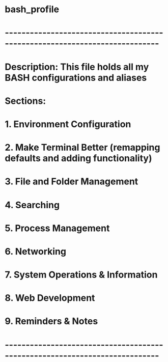 # bash_profile
#  ---------------------------------------------------------------------------
#
#  Description:  This file holds all my BASH configurations and aliases
#
#  Sections:
#  1.   Environment Configuration
#  2.   Make Terminal Better (remapping defaults and adding functionality)
#  3.   File and Folder Management
#  4.   Searching
#  5.   Process Management
#  6.   Networking
#  7.   System Operations & Information
#  8.   Web Development
#  9.   Reminders & Notes
#
#  ---------------------------------------------------------------------------
